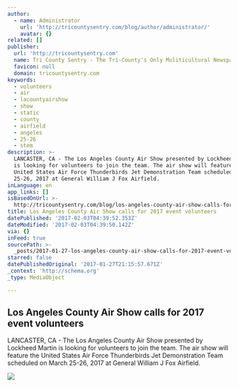 ```yaml
---
author:
  - name: Administrator
    url: 'http://tricountysentry.com/blog/author/administrator/'
    avatar: {}
related: []
publisher:
  url: 'http://tricountysentry.com'
  name: Tri County Sentry - The Tri-County's Only Muliticultural Newspaper
  favicon: null
  domain: tricountysentry.com
keywords:
  - volunteers
  - air
  - lacountyairshow
  - show
  - static
  - county
  - airfield
  - angeles
  - 25-26
  - stem
description: >-
  LANCASTER, CA - The Los Angeles County Air Show presented by Lockheed Martin
  is looking for volunteers to join the team. The air show will feature the
  United States Air Force Thunderbirds Jet Demonstration Team scheduled on March
  25-26, 2017 at General William J Fox Airfield.
inLanguage: en
app_links: []
isBasedOnUrl: >-
  http://tricountysentry.com/blog/los-angeles-county-air-show-calls-for-2017-event-volunteers/
title: Los Angeles County Air Show calls for 2017 event volunteers
datePublished: '2017-02-03T04:39:52.353Z'
dateModified: '2017-02-03T04:39:50.142Z'
via: {}
inFeed: true
sourcePath: >-
  _posts/2017-01-27-los-angeles-county-air-show-calls-for-2017-event-volunteers.md
starred: false
datePublishedOriginal: '2017-01-27T21:15:57.671Z'
_context: 'http://schema.org'
_type: MediaObject

---
```

<article style=""><h1>Los Angeles County Air Show calls for 2017 event volunteers</h1><p>LANCASTER, CA - The Los Angeles County Air Show presented by Lockheed Martin is looking for volunteers to join the team. The air show will feature the United States Air Force Thunderbirds Jet Demonstration Team scheduled on March 25-26, 2017 at General William J Fox Airfield.</p><img src="http://tricountysentry.com/blog/wp-content/uploads/2017/01/Air-Show.jpg" /></article>
